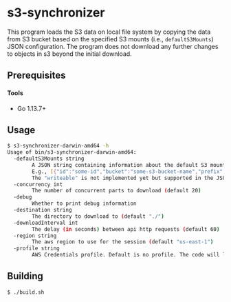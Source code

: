 # s3-synchronizer

This program loads the S3 data on local file system by copying the data from S3 bucket based on the specified S3 mounts (i.e., `defaultS3Mounts`) JSON configuration.
The program does not download any further changes to objects in s3 beyond the initial download.

## Prerequisites

#### Tools

- Go 1.13.7+

## Usage

```bash
$ s3-synchronizer-darwin-amd64 -h
Usage of bin/s3-synchronizer-darwin-amd64:
  -defaultS3Mounts string
        A JSON string containing information about the default S3 mounts 
        E.g., [{"id":"some-id","bucket":"some-s3-bucket-name","prefix":"some/s3/prefix/path","writeable":false,"kmsKeyId":"some-kms-key-arn"}]
        The "writeable" is not implemented yet but supported in the JSON structure, for future.
  -concurrency int
        The number of concurrent parts to download (default 20)
  -debug
        Whether to print debug information
  -destination string
        The directory to download to (default "./")
  -downloadInterval int
        The delay (in seconds) between api http requests (default 60)
  -region string
        The aws region to use for the session (default "us-east-1")
  -profile string
        AWS Credentials profile. Default is no profile. The code will look for credentials in the following order: ENV variables, default credentials profile, EC2 instance metadata
```

## Building

```bash
$ ./build.sh
```
